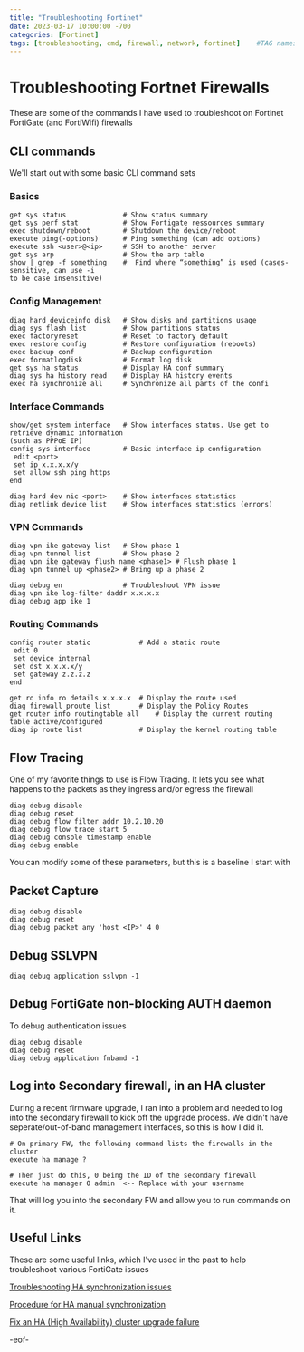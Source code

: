 ```yaml
---
title: "Troubleshooting Fortinet"
date: 2023-03-17 10:00:00 -700
categories: [Fortinet]
tags: [troubleshooting, cmd, firewall, network, fortinet]    #TAG names should always be lowercase
---
```


# Troubleshooting Fortnet Firewalls

These are some of the commands I have used to troubleshoot on Fortinet FortiGate (and FortiWifi) firewalls

## CLI commands

We'll start out with some basic CLI command sets

### Basics

```shell
get sys status              # Show status summary
get sys perf stat           # Show Fortigate ressources summary
exec shutdown/reboot        # Shutdown the device/reboot
execute ping(-options)      # Ping something (can add options)
execute ssh <user>@<ip>     # SSH to another server
get sys arp                 # Show the arp table
show | grep -f something    #  Find where “something” is used (cases-sensitive, can use -i
to be case insensitive)
```

### Config Management

```shell
diag hard deviceinfo disk   # Show disks and partitions usage
diag sys flash list         # Show partitions status
exec factoryreset           # Reset to factory default
exec restore config         # Restore configuration (reboots)
exec backup conf            # Backup configuration
exec formatlogdisk          # Format log disk
get sys ha status           # Display HA conf summary
diag sys ha history read    # Display HA history events
exec ha synchronize all     # Synchronize all parts of the confi
```

### Interface Commands

```shell
show/get system interface   # Show interfaces status. Use get to retrieve dynamic information
(such as PPPoE IP)
config sys interface        # Basic interface ip configuration
 edit <port>
 set ip x.x.x.x/y
 set allow ssh ping https
end

diag hard dev nic <port>    # Show interfaces statistics
diag netlink device list    # Show interfaces statistics (errors)
```

### VPN Commands

```shell
diag vpn ike gateway list   # Show phase 1
diag vpn tunnel list        # Show phase 2
diag vpn ike gateway flush name <phase1> # Flush phase 1
diag vpn tunnel up <phase2> # Bring up a phase 2

diag debug en               # Troubleshoot VPN issue
diag vpn ike log-filter daddr x.x.x.x
diag debug app ike 1
```

### Routing Commands

```shell
config router static            # Add a static route
 edit 0
 set device internal
 set dst x.x.x.x/y
 set gateway z.z.z.z
end

get ro info ro details x.x.x.x  # Display the route used
diag firewall proute list       # Display the Policy Routes
get router info routingtable all    # Display the current routing table active/configured
diag ip route list              # Display the kernel routing table
```

## Flow Tracing

One of my favorite things to use is Flow Tracing. It lets you see what happens to the packets as they ingress and/or egress the firewall

```shell
diag debug disable
diag debug reset
diag debug flow filter addr 10.2.10.20
diag debug flow trace start 5
diag debug console timestamp enable
diag debug enable
```

You can modify some of these parameters, but this is a baseline I start with

## Packet Capture

```shell
diag debug disable
diag debug reset
diag debug packet any 'host <IP>' 4 0
```

## Debug SSLVPN

```shell
diag debug application sslvpn -1
```

## Debug FortiGate non-blocking AUTH daemon

To debug authentication issues

```shell
diag debug disable
diag debug reset
diag debug application fnbamd -1
```
## Log into Secondary firewall, in an HA cluster

During a recent firmware upgrade, I ran into a problem and needed to log into the secondary firewall to kick off the upgrade process. We didn't have seperate/out-of-band management interfaces, so this is how I did it.

```shell
# On primary FW, the following command lists the firewalls in the cluster
execute ha manage ?

# Then just do this, 0 being the ID of the secondary firewall
execute ha manager 0 admin  <-- Replace with your username
```

That will log you into the secondary FW and allow you to run commands on it.

## Useful Links

These are some useful links, which I've used in the past to help troubleshoot various FortiGate issues

[Troubleshooting HA synchronization issues](https://community.fortinet.com/t5/FortiGate/Troubleshooting-Tip-HA-synchronization-issue-cluster-out-of-sync/ta-p/193422?externalID=FD45183)

[Procedure for HA manual synchronization](https://community.fortinet.com/t5/FortiGate/Technical-Tip-Procedure-for-HA-manual-synchronization/ta-p/196067?externalID=FD36494)

[Fix an HA (High Availability) cluster upgrade failure](https://community.fortinet.com/t5/FortiGate/Troubleshooting-Tip-Fix-an-HA-High-Availability-cluster-upgrade/ta-p/242194)



-eof-